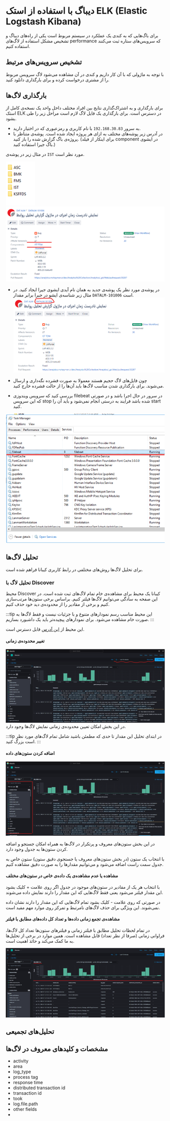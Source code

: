 # دیباگ با استفاده از استک ELK (Elastic Logstash Kibana)


برای باگ‌هایی که به کندی یک عملکرد در سیستم مربوط است یکی از راه‌های دیباگ و تشخیص مشکل استفاده از لاگ‌های 
performance
که سرویس‌های ستاره ثبت می‌کنند استفاده کنیم.

## تشخیص سرویس‌های مرتبط
با توجه به ماژولی که با آن کار داریم و کندی در آن مشاهده می‌شود لاگ سرویس مربوط را از مشتری درخواست کرده و برای بارگذاری دانلود کنید.

## بارگذاری لاگ‌ها

برای بارگذاری و به اشتراک‌گذاری نتایج بین افراد مختلف داخل واحد یک نسخه‌ی کامل از استک
ELK
در دسترس است.
برای بارگذاری یک فایل لاگ لازم است مراحل زیر را طی بشود.

+ به سرور
  `192.168.30.83`
با نام کاربری و رمزعبوری که در اختیار دارید.
+ در آدرس زیر پوشه‌های مختلف به ازای هر پروژه ایجاد شده است.
پوشه‌ی متناظر با پروژه‌ی باگ گزارش شده را باز کنید. (برای اینکار از فیلد component در ایشوی باگ جیرا استفاده کنید.)

در مثال زیر در پوشه‌ی 
`IST`
مورد نظر است.

![Folders for every project in server](images/folder-projects.png)
![Bug in jira](images/bug-in-jira.png)

+ در پوشه‌ی مورد نظر یک پوشه‌ی جدید به همان نام آیدی ایشوی جیرا ایجاد کنید.
در مثال زیر شناسه‌ی ایشو در جیرا برابر مقدار 
`DATALM-101006`
است.
![Issue code in jira](images/issue-code-details.png)

+ چون فایل‌های لاگ حجیم هستند معمولا به صورت فشرده نگه‌داری و ارسال می‌شوند. برای بارگذاری شدن مناسب لاگ‌ها باید آن‌ها را از حالت فشرده خارج کنید.
+ بررسی کنید که سرویس ویندوزی 
filebeat
در سرور 
در حال اجرا باشد و در صورتی که این سرویس 
stop 
شده باشد فرایند به درستی انجام نمی‌شود و باید آن را 
start
کنید.

![Filebeat service is running](images/filebeat-is-running.png)


## تحلیل لاگ‌ها

برای تحلیل لاگ‌ها روش‌های مختلفی در رابط کاربری کیبانا فراهم شده است.

### تحلیل لاگ با Discover

محیط 
Discover
کیبانا یک محیط برای مشاهده‌ی خام تمام لاگ‌های ثبت شده است. در این صفحه به سادگی می‌توانیم لاگ‌ها فیلتر کنیم. براساس برخی ستون‌ها مرتب‌سازی کنیم و برخی از مقادیر را از محدوده‌ی دید خود حذف کنیم. 

:::tip
این محیط مناسب رسم نمودارهای متنوع و با جزئیات نیست و فقط لاگ‌ها به صورت خام مشاهده می‌شود. برای نمودارهای پیچیده‌تر باید یک داشبورد بسازیم.
:::

این محیط از 
[این آدرس](http://192.168.30.101:5600/app/discover)
قابل دسترس است.

#### تغییر محدوده‌ی زمانی
![Kibana timestamp](images/kibana/timestamp.png)
در این بخش امکان تعیین محدوده‌ی زمانی نمایش لاگ‌ها وجود دارد.

:::tip
در ابتدای تحلیل این مقدار تا حدی که مطمئن باشید شامل تمام لاگ‌های مورد نظر است بزرگ کنید.
:::

#### اضافه کردن ستون‌های داده
![Kibana add columns](images/kibana/columns.png)

در این بخش ستون‌های معروف و پرتکرار در لاگ‌ها به همراه امکان جستجو و اضافه کردن ستون‌ها به جدول وجود دارد.

با انتخاب یک ستون (در بخش ستون‌های معروف یا جستجوی دقیق ستون) ستون خاص به جدول سمت راست اضافه می‌شود و می‌توانیم مقدارها را به صورت دقیق مشاهده کنیم. 
#### مشاهده یا عدم مشاهده‌ی یک داده‌ی خاص در ستون‌های مختلف

با انتخاب هر یک از مقادیر در ستون‌های موجود در جدول اگر روی علامت + کلیک بشود این مقدار 
فیلتر
می‌شود یعنی فقط لاگ‌هایی که این مقدار را دارند نمایش داده می‌شوند.

در صورتی که روی علامت - کلیک بشود تمام لاگ‌هایی که این مقدار را دارند نشان داده نمی‌شوند. این ویژگی برای حذف لاگ‌های نامرتبط و تمرکز روی موارد مهم مفید است. 

#### مشاهده‌ی تجمع زمانی داده‌ها و تعداد کل داده‌های مطابق با فیلتر

در تمام لحظات تحلیل مطابق با فیلتر زمانی و فیلترهای ستون‌ها تعداد کل لاگ‌ها، فراوانی زمانی (صرفا از نظر تعداد) قابل مشاهده است.
همین موارد در برخی از تحلیل‌ها به ما کمک می‌کند و حائذ اهمیت است.

![Time line and total count](images/kibana/timeline.png)
####
####


## تحلیل‌های تجمیعی

## مشخصات و کلیدهای معروف در لاگ‌ها

+ activity
+ area
+ log_type
+ process tag
+ response time
+ distributed transaction id
+ transaction id
+ took
+ log.file.path
+ other fields
+ 
